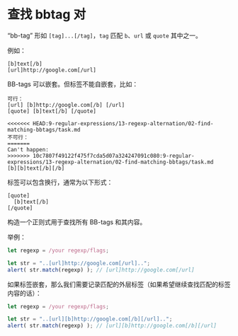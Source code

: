 # 查找 bbtag 对

“bb-tag” 形如 `[tag]...[/tag]`，`tag` 匹配 `b`、`url` 或 `quote` 其中之一。

例如：
```
[b]text[/b]
[url]http://google.com[/url]
```

BB-tags 可以嵌套。但标签不能自嵌套，比如：

```
可行：
[url] [b]http://google.com[/b] [/url]
[quote] [b]text[/b] [/quote]

<<<<<<< HEAD:9-regular-expressions/13-regexp-alternation/02-find-matching-bbtags/task.md
不可行：
=======
Can't happen:
>>>>>>> 10c7807f49122f475f7cda5d07a324247091c080:9-regular-expressions/13-regexp-alternation/02-find-matching-bbtags/task.md
[b][b]text[/b][/b]
```

标签可以包含换行，通常为以下形式：

```
[quote]
  [b]text[/b]
[/quote]
```

构造一个正则式用于查找所有 BB-tags 和其内容。

举例：

```js
let regexp = /your regexp/flags;

let str = "..[url]http://google.com[/url]..";
alert( str.match(regexp) ); // [url]http://google.com[/url]
```

如果标签嵌套，那么我们需要记录匹配的外层标签（如果希望继续查找匹配的标签内容的话）：

```js
let regexp = /your regexp/flags;

let str = "..[url][b]http://google.com[/b][/url]..";
alert( str.match(regexp) ); // [url][b]http://google.com[/b][/url]
```
